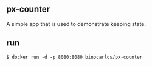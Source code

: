 ## px-counter

A simple app that is used to demonstrate keeping state.

## run

```
$ docker run -d -p 8080:8080 binocarlos/px-counter
```
